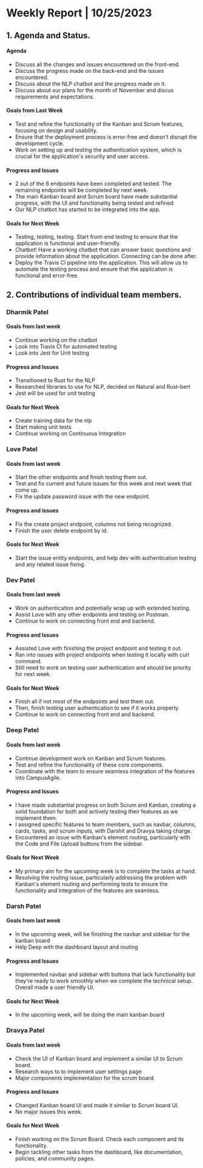 # Weekly Report | 10/25/2023

## **1. Agenda and Status.**

#### Agenda
- Discuss all the changes and issues encountered on the front-end.
- Discuss the progress made on the back-end and the issues encountered.
- Discuss about the NLP chatbot and the progress made on it.
- Discuss about our plans for the month of November and discus requirements and expectations. 

#### Goals from Last Week
- Test and refine the functionality of the Kanban and Scrum features, focusing on design and usability.
- Ensure that the deployment process is error-free and doesn't disrupt the development cycle.
- Work on setting up and testing the authentication system, which is crucial for the application's security and user access.

#### Progress and Issues
- 2 out of the 6 endpoints have been completed and tested. The remaining endpoints will be completed by next week.
- The main Kanban board and Scrum board have made substantial progress, with the UI and functionality being tested and refined.
- Our NLP chatbot has started to be integrated into the app.

#### Goals for Next Week
- Testing, testing, testing. Start front-end testing to ensure that the application is functional and user-friendly.
- Chatbot! Have a working chatbot that can answer basic questions and provide information about the application. Connecting can be done after.
- Deploy the Travis CI pipeline into the application. This will allow us to automate the testing process and ensure that the application is functional and error-free.

## **2. Contributions of individual team members.**

### Dharmik Patel

#### Goals from last week
- Continue working on the chatbot
- Look into Travis CI for automated testing
- Look into Jest for Unit testing

#### Progress and Issues
- Transitioned to Rust for the NLP
- Researched libraries to use for NLP, decided on Natural and Rust-bert
- Jest will be used for unit testing

#### Goals for Next Week
- Create training data for the nlp
- Start making unit tests
- Continue working on Continuous Integration

### Love Patel

#### Goals from last week
- Start the other endpoints and finish testing them out.
- Test and fix current and future issues for this week and next week that come up.
- Fix the update password issue with the new endpoint.

#### Progress and issues
- Fix the create project endpoint, columns not being recognized.
- Finish the user delete endpoint by id.

#### Goals for Next Week
- Start the issue entity endpoints,  and help dev with authentication testing and any related issue fixing.


### Dev Patel

#### Goals from last week
- Work on authentication and potentially wrap up with extended testing.
- Assist Love with any other endpoints and testing on Postman.
- Continue to work on connecting front end and backend.

#### Progress and Issues
- Assisted Love with finishing the project endpoint and testing it out.
- Ran into issues with project endpoints when testing it locally with curl command.
- Still need to work on testing user authentication and should be priority for next week.

#### Goals for Next Week
- Finish all if not most of the endpoints and test them out.
- Then, finish testing user authentication to see if it works properly.
- Continue to work on connecting front end and backend.

### Deep Patel

#### Goals from last week
- Continue development work on Kanban and Scrum features. 
- Test and refine the functionality of these core components.
- Coordinate with the team to ensure seamless integration of the features into CampusAgile.

#### Progress and Issues
- I have made substantial progress on both Scrum and Kanban, creating a solid foundation for both and actively testing their features as we implement them.
- I assigned specific features to team members, such as navbar, columns, cards, tasks, and scrum inputs, with Darshit and Dravya taking charge.
- Encountered an issue with Kanban's element routing, particularly with the Code and File Upload buttons from the sidebar.

#### Goals for Next Week
- My primary aim for the upcoming week is to complete the tasks at hand.
- Resolving the routing issue, particularly addressing the problem with Kanban's element routing and performing tests to ensure the functionality and integration of the features are seamless.


### Darsh Patel

#### Goals from last week
- In the upcoming week, will be finishing the navbar and sidebar for the kanban board
- Help Deep with the dashboard layout and routing

#### Progress and Issues
- Implemented navbar and sidebar with buttons that lack functionality but they're ready to work smoothly when we complete the technical setup. Overall made a user friendly UI.

#### Goals for Next Week
- In the upcoming week, will be doing the main kanban board


### Dravya Patel

#### Goals from last week
- Check the UI of Kanban board and implement a similar UI to Scrum board.
- Research ways to to implement user settings page
- Major components implementation for the scrum board.
#### Progress and Issues
- Changed Kanban board UI and made it similar to  Scrum board UI.
- No major issues this week.

#### Goals for Next Week
- Finish working on the Scrum Board. Check each component and its functionality.
- Begin tackling other tasks from the dashboard, like documentation, policies, and community pages.

